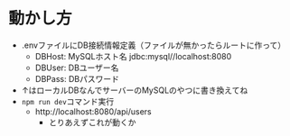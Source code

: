 # 動かし方
- .envファイルにDB接続情報定義（ファイルが無かったらルートに作って）
  - DBHost: MySQLホスト名 jdbc:mysql//localhost:8080
  - DBUser: DBユーザー名
  - DBPass: DBパスワード
- ↑はローカルDBなんでサーバーのMySQLのやつに書き換えてね
- `npm run dev`コマンド実行
  - http://localhost:8080/api/users
    - とりあえずこれが動くか

